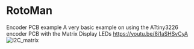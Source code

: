 # RotoMan
Encoder PCB example
A very basic example on using the ATtiny3226 encoder PCB with the Matrix Display LEDs
https://youtu.be/8i1aSHSvCyA
![I2C_matrix](https://user-images.githubusercontent.com/91569879/210689227-56a488a0-36a0-4d76-8591-4eb8c7a838bc.jpg)
